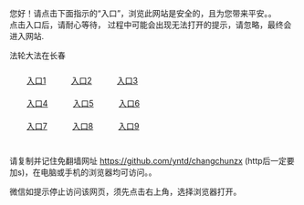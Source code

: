 您好！请点击下面指示的“入口”，浏览此网站是安全的，且为您带来平安。。 <br/>
点击入口后，请耐心等待， 过程中可能会出现无法打开的提示，请忽略，最终会进入网站. </br>

法轮大法在长春<br/>
<div style="padding:10px"><a style="margin:20px" target="_blank" href="https://d15kv2pn8m45m7.cloudfront.net/2Qpsp?zxlmgy" id="ccLink1" rel="nofollow">入口1</a> <a target="_blank" style="margin:20px" href="https://d1v5l8dctsujj9.cloudfront.net/2Qpsp?wuwdgfd" id="ccLink2" rel="nofollow">入口2</a> <a style="margin:20px" target="_blank" href="https://d26wugf1tsl8ie.cloudfront.net/2Qpsp?jjaudx" id="ccLink3" rel="nofollow">入口3</a></div>

<div style="padding:10px" ><a style="margin:20px" target="_blank" href="https://d15kv2pn8m45m7.cloudfront.net/2Qpsp?zxlmgy" id="ccLink4" rel="nofollow">入口4</a> <a style="margin:20px" href="https://d1v5l8dctsujj9.cloudfront.net/2Qpsp?wuwdgfd" target="_blank" id="ccLink5" rel="nofollow">入口5</a> <a style="margin:20px" href="https://d26wugf1tsl8ie.cloudfront.net/2Qpsp?jjaudx" target="_blank" id="ccLink6" rel="nofollow">入口6</a></div>

<div style="padding:10px"><a style="margin:20px" target="_blank" href="https://d15kv2pn8m45m7.cloudfront.net/2Qpsp?zxlmgy" id="ccLink7" rel="nofollow">入口7</a> <a style="margin:20px" href="https://d1v5l8dctsujj9.cloudfront.net/2Qpsp?wuwdgfd" target="_blank" id="ccLink8" rel="nofollow">入口8</a> <a style="margin:20px" target="_blank" href="https://d26wugf1tsl8ie.cloudfront.net/2Qpsp?jjaudx" id="ccLink9" rel="nofollow">入口9</a></div>

<br/>



请复制并记住免翻墙网址 https://github.com/yntd/changchunzx (http后一定要加s)，在电脑或手机的浏览器均可访问。。<br/>

微信如提示停止访问该网页，须先点击右上角，选择浏览器打开。
